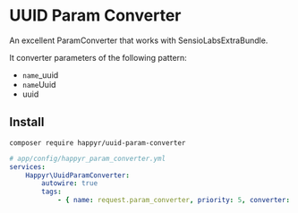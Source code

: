 # UUID Param Converter

An excellent ParamConverter that works with SensioLabsExtraBundle.
 
It converter parameters of the following pattern: 
- `name`_uuid
- `name`Uuid
- uuid

## Install

```
composer require happyr/uuid-param-converter
```

```yaml
# app/config/happyr_param_converter.yml
services:
    Happyr\UuidParamConverter:
        autowire: true
        tags:
            - { name: request.param_converter, priority: 5, converter: uuid_converter }
```